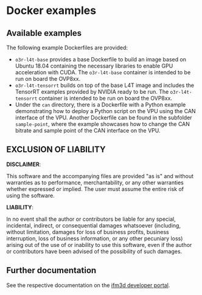 # Docker examples

## Available examples

The following example Dockerfiles are provided:
- `o3r-l4t-base` provides a base Dockerfile to build an image based on Ubuntu 18.04 containing the necessary libraries to enable GPU acceleration with CUDA. The `o3r-l4t-base` container is intended to be run on board the OVP8xx.
- `o3r-l4t-tensorrt` builds on top of the base L4T image and includes the TensorRT examples provided by NVIDIA ready to be run. The `o3r-l4t-tensorrt` container is intended to be run on board the OVP8xx.
- Under the `can` directory, there is a Dockerfile with a Python example demonstrating how to deploy a Python script on the VPU using the CAN interface of the VPU. Another Dockerfile can be found in the subfolder `sample-point`, where the example showcases how to change the CAN bitrate and sample point of the CAN interface on the VPU.

## EXCLUSION OF LIABILITY

**DISCLAIMER**:

This software and the accompanying files are provided "as is" and without warranties as to performance, merchantability, or any other warranties whether expressed or implied. The user must assume the entire risk of using the software.

**LIABILITY**:

In no event shall the author or contributors be liable for any special, incidental, indirect, or consequential damages whatsoever (including, without limitation, damages for loss of business profits, business interruption, loss of business information, or any other pecuniary loss) arising out of the use of or inability to use this software, even if the author or contributors have been advised of the possibility of such damages.

## Further documentation
See the respective documentation on the [ifm3d developer portal](https://ifm3d.com/latest/SoftwareInterfaces/Docker/index_docker.html).